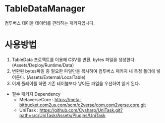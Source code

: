 # TableDataManager
컴투버스 테이블 데이터를 관리하는 패키지입니다.

# 사용방법
1. TableData 프로젝트를 이용해 CSV를 변환, bytes 파일을 생성한다. (Assets/Deploy/Runtime/Data)
2. 변환된 bytes파일 중 필요한 파일만을 복사하여 컴투버스 패키지 내 특정 폴더에 넣어둔다. (Assets/External/LocalTable)
3. 이제 플레이를 하면 기존 테이블보다 넣어둔 파일을 우선하여 읽게 된다.

- 필수 패키지 Dependency
    - MetaverseCore : https://meta-bitbucket.com2us.com/scm/c2verse/com.com2verse.core.git
    - UniTask : https://github.com/Cysharp/UniTask.git?path=src/UniTask/Assets/Plugins/UniTask
